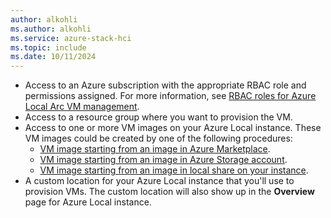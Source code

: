 ```yaml
---
author: alkohli
ms.author: alkohli
ms.service: azure-stack-hci
ms.topic: include
ms.date: 10/11/2024
---
```


- Access to an Azure subscription with the appropriate RBAC role and permissions assigned. For more information, see [RBAC roles for Azure Local Arc VM management](../manage/assign-vm-rbac-roles.md#about-builtin-rbac-roles).
- Access to a resource group where you want to provision the VM.
- Access to one or more VM images on your Azure Local instance. These VM images could be created by one of the following procedures:
    - [VM image starting from an image in Azure Marketplace](../manage/virtual-machine-image-azure-marketplace.md).
    - [VM image starting from an image in Azure Storage account](../manage/virtual-machine-image-storage-account.md).
    - [VM image starting from an image in local share on your instance](../manage/virtual-machine-image-local-share.md).
- A custom location for your Azure Local instance that you'll use to provision VMs. The custom location will also show up in the **Overview** page for Azure Local instance.